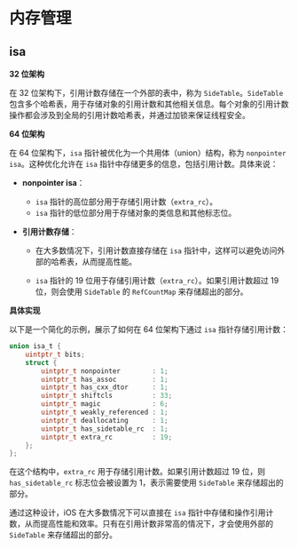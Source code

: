 # 内存管理



## isa

**32 位架构**

在 32 位架构下，引用计数存储在一个外部的表中，称为 `SideTable`。`SideTable` 包含多个哈希表，用于存储对象的引用计数和其他相关信息。每个对象的引用计数操作都会涉及到全局的引用计数哈希表，并通过加锁来保证线程安全。

**64 位架构**

在 64 位架构下，`isa` 指针被优化为一个共用体（union）结构，称为 `nonpointer isa`。这种优化允许在 `isa` 指针中存储更多的信息，包括引用计数。具体来说：

- **nonpointer isa**：

  - `isa` 指针的高位部分用于存储引用计数（`extra_rc`）。
  - `isa` 指针的低位部分用于存储对象的类信息和其他标志位。

- **引用计数存储**：

  - 在大多数情况下，引用计数直接存储在 `isa` 指针中，这样可以避免访问外部的哈希表，从而提高性能。

  - `isa` 指针的 19 位用于存储引用计数（`extra_rc`）。如果引用计数超过 19 位，则会使用 `SideTable` 的 `RefCountMap` 来存储超出的部分。

**具体实现**

以下是一个简化的示例，展示了如何在 64 位架构下通过 `isa` 指针存储引用计数：

```c
union isa_t {
    uintptr_t bits;
    struct {
        uintptr_t nonpointer        : 1;
        uintptr_t has_assoc         : 1;
        uintptr_t has_cxx_dtor      : 1;
        uintptr_t shiftcls          : 33;
        uintptr_t magic             : 6;
        uintptr_t weakly_referenced : 1;
        uintptr_t deallocating      : 1;
        uintptr_t has_sidetable_rc  : 1;
        uintptr_t extra_rc          : 19;
    };
};
```

在这个结构中，`extra_rc` 用于存储引用计数。如果引用计数超过 19 位，则 `has_sidetable_rc` 标志位会被设置为 1，表示需要使用 `SideTable` 来存储超出的部分。

通过这种设计，iOS 在大多数情况下可以直接在 `isa` 指针中存储和操作引用计数，从而提高性能和效率。只有在引用计数非常高的情况下，才会使用外部的 `SideTable` 来存储超出的部分。